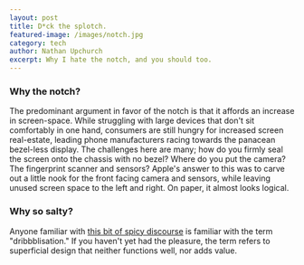 ```yaml
---
layout: post
title: D*ck the splotch.
featured-image: /images/notch.jpg
category: tech
author: Nathan Upchurch
excerpt: Why I hate the notch, and you should too.
---
```

### Why the notch?
The predominant argument in favor of the notch is that it affords an increase in screen-space. While struggling with large devices that don't sit comfortably in one hand, consumers are still hungry for increased screen real-estate, leading phone manufacturers racing towards the panacean bezel-less display. The challenges here are many; how do you firmly seal the screen onto the chassis with no bezel? Where do you put the camera? The fingerprint scanner and sensors? Apple's answer to this was to carve out a little nook for the front facing camera and sensors, while leaving unused screen space to the left and right. On paper, it almost looks logical.

### Why so salty?
Anyone familiar with [this bit of spicy discourse](https://blog.intercom.com/the-dribbblisation-of-design/) is familiar with the term "dribbblisation." If you haven't yet had the pleasure, the term refers to superficial design that neither functions well, nor adds value. 